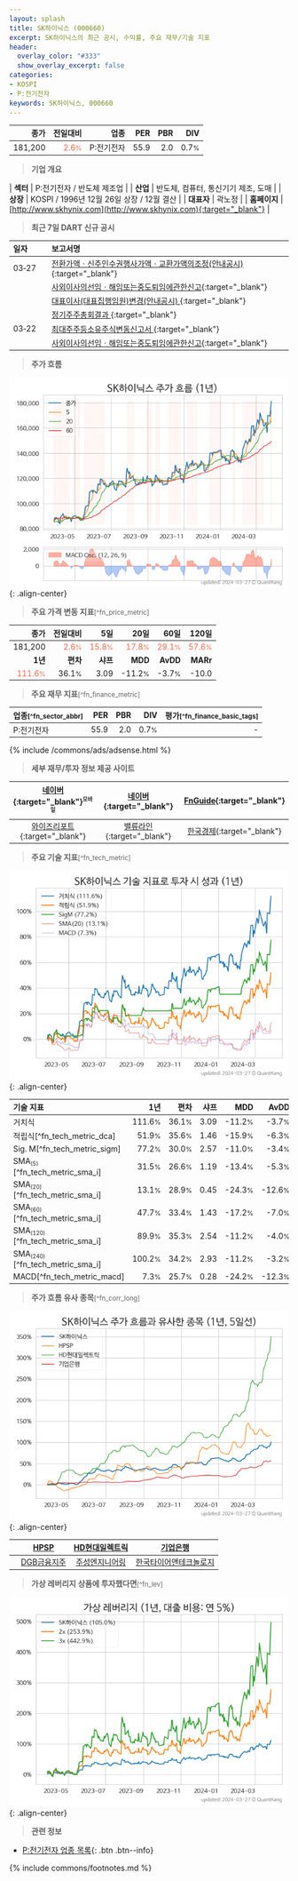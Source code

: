 ```yaml
---
layout: splash
title: SK하이닉스 (000660)
excerpt: SK하이닉스의 최근 공시, 수익률, 주요 재무/기술 지표
header:
  overlay_color: "#333"
  show_overlay_excerpt: false
categories:
- KOSPI
- P:전기전자
keywords: SK하이닉스, 000660
---
```


| **종가** | **전일대비** | **업종** | **PER** | **PBR** | **DIV** |
| -------: | -----------: | -------: | ------: | ------: | ------: |
| 181,200 | <span style="color: tomato">2.6<small>%</small></span> | P:전기전자 | 55.9 | 2.0 | 0.7<small>%</small> |

<!-- more -->


> **기업 개요**<a id="company"></a>

| <span style="white-space:nowrap;">**섹터**</span> | P:전기전자 / 반도체 제조업 |
| <span style="white-space:nowrap;">**산업**</span> | 반도체, 컴퓨터, 통신기기 제조, 도매 |
| <span style="white-space:nowrap;">**상장**</span> | KOSPI / 1996년 12월 26일 상장 / 12월 결산 |
| <span style="white-space:nowrap;">**대표자**</span> | 곽노정 |
| <span style="white-space:nowrap;">**홈페이지**</span> | [http://www.skhynix.com](http://www.skhynix.com){:target="_blank"} |


> **최근 7일 DART 신규 공시**<a id="dart"></a>

| **일자** |      | **보고서명** |
| :------- | :--- | :----------- |
| 03&#x2011;27 | | [전환가액ㆍ신주인수권행사가액ㆍ교환가액의조정(안내공시)              ](https://dart.fss.or.kr/dsaf001/main.do?rcpNo=20240327800878){:target="_blank"} |
|  | | [사외이사의선임ㆍ해임또는중도퇴임에관한신고](https://dart.fss.or.kr/dsaf001/main.do?rcpNo=20240327000718){:target="_blank"} |
|  | | [대표이사(대표집행임원)변경(안내공시)              ](https://dart.fss.or.kr/dsaf001/main.do?rcpNo=20240327800827){:target="_blank"} |
|  | | [정기주주총회결과              ](https://dart.fss.or.kr/dsaf001/main.do?rcpNo=20240327800736){:target="_blank"} |
| 03&#x2011;22 | | [최대주주등소유주식변동신고서              ](https://dart.fss.or.kr/dsaf001/main.do?rcpNo=20240322800871){:target="_blank"} |
|  | | [사외이사의선임ㆍ해임또는중도퇴임에관한신고](https://dart.fss.or.kr/dsaf001/main.do?rcpNo=20240322000646){:target="_blank"} |


> **주가 흐름**<a id="price"></a>

![000660](/stock/images/000660.png){: .align-center}


> **주요 가격 변동 지표**<small>[^fn_price_metric]</small>

| **종가** | **전일대비** | **5일** | **20일** | **60일** | **120일** |
| -------: | -----------: | ------: | -------: | -------: | --------: |
| 181,200 | <span style="color: tomato">2.6<small>%</small></span> | <span style="color: tomato">15.8<small>%</small></span> | <span style="color: tomato">17.8<small>%</small></span> | <span style="color: tomato">29.1<small>%</small></span> | <span style="color: tomato">57.6<small>%</small></span> |
| **1년** | **편차** | **샤프** | **MDD** | **AvDD** | **MARr** |
| <span style="color: tomato">111.6<small>%</small></span> | 36.1<small>%</small> | 3.09 | -11.2<small>%</small> | -3.7<small>%</small> | -10.0 |


> **주요 재무 지표**<small>[^fn_finance_metric]</small>

| **업종**<small>[^fn_sector_abbr]</small> | **PER** | **PBR** | **DIV** | **평가**<small>[^fn_finance_basic_tags]</small> |
| :--------------------------------------- | ------: | ------: | ------: | ----------------------------------------------: |
| P:전기전자 | 55.9 | 2.0 | 0.7<small>%</small> | - |



{% include /commons/ads/adsense.html %}

> **세부 재무/투자 정보 제공 사이트**

| [네이버](https://m.stock.naver.com/domestic/stock/000660/finance/summary){:target="_blank"}<sup><small>모바일</small></sup> | [네이버](https://finance.naver.com/item/coinfo.naver?code=000660){:target="_blank"} | [FnGuide](https://comp.fnguide.com/SVO2/ASP/SVD_Invest.asp?gicode=A000660&MenuYn=Y){:target="_blank"} |
| :---: | :---: | :---: |
| [와이즈리포트](https://comp.wisereport.co.kr/company/c1040001.aspx?cmp_cd=000660){:target="_blank"} | [밸류라인](https://www.valueline.co.kr/finance/summary/000660){:target="_blank"} | [한국경제](https://markets.hankyung.com/stock/000660/financial-summary){:target="_blank"} |


> **주요 기술 지표**<small>[^fn_tech_metric]</small>


![000660](/stock/images/000660_tech.png){: .align-center}

| **기술 지표** | **1년** | **편차** | **샤프** | **MDD** | **AvDD** |
| :------------ | ------: | -----------: | -------: | ------: | -------: |
| 거치식 | 111.6<small>%</small> | 36.1<small>%</small> | 3.09 | -11.2<small>%</small> | -3.7<small>%</small> |
| 적립식[^fn_tech_metric_dca] | 51.9<small>%</small> | 35.6<small>%</small> | 1.46 | -15.9<small>%</small> | -6.3<small>%</small> |
| Sig. M[^fn_tech_metric_sigm] | 77.2<small>%</small> | 30.0<small>%</small> | 2.57 | -11.0<small>%</small> | -3.4<small>%</small> |
| SMA<small><sub>(5)</sub></small>[^fn_tech_metric_sma_i] | 31.5<small>%</small> | 26.6<small>%</small> | 1.19 | -13.4<small>%</small> | -5.3<small>%</small> |
| SMA<small><sub>(20)</sub></small>[^fn_tech_metric_sma_i] | 13.1<small>%</small> | 28.9<small>%</small> | 0.45 | -24.3<small>%</small> | -12.6<small>%</small> |
| SMA<small><sub>(60)</sub></small>[^fn_tech_metric_sma_i] | 47.7<small>%</small> | 33.4<small>%</small> | 1.43 | -17.2<small>%</small> | -7.0<small>%</small> |
| SMA<small><sub>(120)</sub></small>[^fn_tech_metric_sma_i] | 89.9<small>%</small> | 35.3<small>%</small> | 2.54 | -11.2<small>%</small> | -4.0<small>%</small> |
| SMA<small><sub>(240)</sub></small>[^fn_tech_metric_sma_i] | 100.2<small>%</small> | 34.2<small>%</small> | 2.93 | -11.2<small>%</small> | -3.2<small>%</small> |
| MACD[^fn_tech_metric_macd] | 7.3<small>%</small> | 25.7<small>%</small> | 0.28 | -24.2<small>%</small> | -12.3<small>%</small> |


> **주가 흐름 유사 종목**<a id="corr"></a><small>[^fn_corr_long]</small>

![000660](/stock/images/000660_corr.png){: .align-center}

|       | [HPSP](/403870/) | [HD현대일렉트릭](/267260/) | [기업은행](/024110/) |
| :---: | :------------------------------------: | :------------------------------------: | :------------------------------------: |
|       | [DGB금융지주](/139130/) | [주성엔지니어링](/036930/) | [한국타이어앤테크놀로지](/161390/) |


> **가상 레버리지 상품에 투자했다면**<a id="2x"></a><small>[^fn_lev]</small>

![000660](/stock/images/000660_2x.png){: .align-center}


> **관련 정보**

- [P:전기전자 업종 목록](/stats/sector/kospi_업종_전기전자_종목/){: .btn .btn--info}

{% include commons/footnotes.md %}